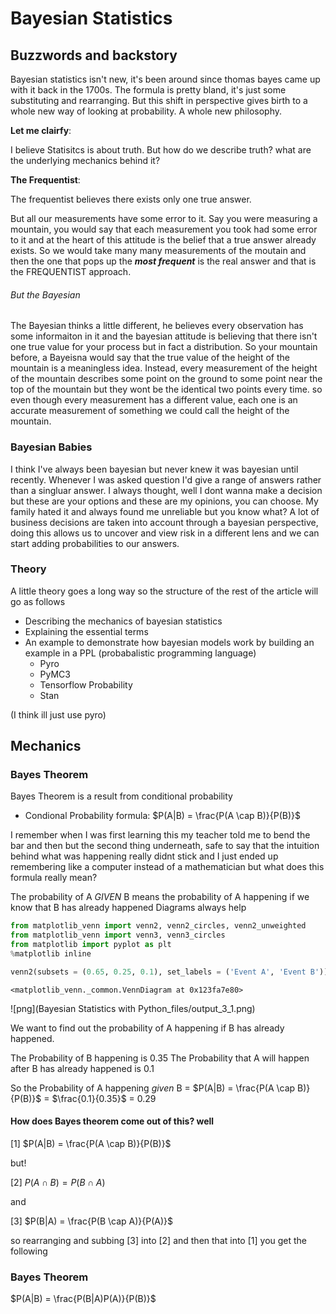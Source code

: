 # Bayesian Statistics 



## Buzzwords and backstory

Bayesian statistics isn't new, it's been around since thomas bayes came up with it back in the 1700s. The formula is pretty bland, it's just some substituting and rearranging. But this shift in perspective gives birth to a whole new way of looking at probability. A whole new philosophy.

__Let me clairfy__:

I believe Statisitcs is about truth. But how do we describe truth? what are the underlying mechanics behind it? 

__The Frequentist__: 

The frequentist believes there exists only one true answer. 

But all our measurements have some error to it. Say you were measuring a mountain, you would say that each measurement you took had some error to it and at the heart of this attitude is the belief that a true answer already exists.
So we would take many many measurements of the moutain and then the one that pops up the ___most frequent___ is the real answer and that is the FREQUENTIST approach.


###### But the Bayesian

The Bayesian thinks a little different, he believes every observation has some informaiton in it and the bayesian attitude is believing that there isn't one true value for your process but in fact a distribution. So your mountain before, a Bayeisna would say that the true value of the height of the mountain is a meaningless idea. Instead, every measurement of the height of the mountain describes some point on the ground to some point near the top of the mountain but they wont be the identical two points every time. so even though every measurement has a different value, each one is an accurate measurement of something we could call the height of the mountain.

### Bayesian Babies

I think I've always been bayesian but never knew it was bayesian until recently. Whenever I was asked question I'd give a range of answers rather than a singluar answer. I always thought, well I dont wanna make a decision but these are your options and these are my opinions, you can choose. My family hated it and always found me unreliable but you know what? A lot of business decisions are taken into account through a bayesian perspective, doing this allows us to uncover and view risk in a different lens and we can start adding probabilities to our answers. 



### Theory

A little theory goes a long way so the structure of the rest of the article will go as follows

- Describing the mechanics of bayesian statistics
- Explaining the essential terms
- An example to demonstrate how bayesian models work by building an example in a PPL (probabalistic programming language) 
    - Pyro
    - PyMC3
    - Tensorflow Probability
    - Stan 
    
    
(I think ill just use pyro) 

## Mechanics

### Bayes Theorem

Bayes Theorem is a result from conditional probability 

- Condional Probability formula: $P(A|B) = \frac{P(A \cap B)}{P(B)}$

I remember when I was first learning this my teacher told me to bend the bar and then but the second thing underneath, safe to say that the intuition behind what was happening really didnt stick and I just ended up remembering like a computer instead of a mathematician but what does this formula really mean? 


The probability of A _GIVEN_ B means the probability of A happening if we know that B has already happened
Diagrams always help

```python
from matplotlib_venn import venn2, venn2_circles, venn2_unweighted
from matplotlib_venn import venn3, venn3_circles
from matplotlib import pyplot as plt
%matplotlib inline

venn2(subsets = (0.65, 0.25, 0.1), set_labels = ('Event A', 'Event B'))
```




    <matplotlib_venn._common.VennDiagram at 0x123fa7e80>




![png](Bayesian Statistics with Python_files/output_3_1.png)


We want to find out the probability of A happening if B has already happened. 

The Probability of B happening is 0.35
The Probability that A will happen after B has already happened is 0.1

So the Probability of A happening _given_ B = $P(A|B) = \frac{P(A \cap B)}{P(B)}$ = $\frac{0.1}{0.35}$ = 0.29

#### How does Bayes theorem come out of this? well

[1] $P(A|B) = \frac{P(A \cap B)}{P(B)}$

but! 

[2] $P(A \cap B) = P(B \cap A)$

and 

[3] $P(B|A) = \frac{P(B \cap A)}{P(A)}$

so rearranging and subbing [3] into [2] and then that into [1] you get the following

### Bayes Theorem

$P(A|B) = \frac{P(B|A)P(A)}{P(B)}$
